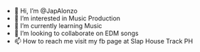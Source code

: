 - 👋 Hi, I’m @JapAlonzo
- 👀 I’m interested in Music Production
- 🌱 I’m currently learning Music
- 💞️ I’m looking to collaborate on EDM songs
- 📫 How to reach me visit my fb page at Slap House Track PH

<!---
JapAlonzo/JapAlonzo is a ✨ special ✨ repository because its `README.md` (this file) appears on your GitHub profile.
You can click the Preview link to take a look at your changes.
--->
